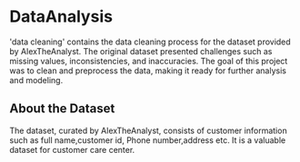 # DataAnalysis
'data cleaning' contains the data cleaning process for the dataset provided by AlexTheAnalyst. The original dataset presented challenges such as missing values, inconsistencies, and inaccuracies. The goal of this project was to clean and preprocess the data, making it ready for further analysis and modeling.
## About the Dataset
The dataset, curated by AlexTheAnalyst, consists of customer information such as full name,customer id, Phone number,address etc. It is a valuable dataset for customer care center.
